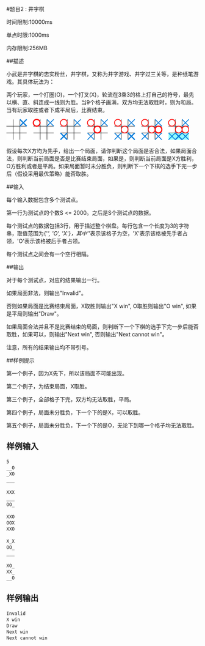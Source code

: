 #题目2 : 井字棋

时间限制:10000ms

单点时限:1000ms

内存限制:256MB

##描述

小武是井字棋的忠实粉丝，井字棋，又称为井字游戏、井字过三关等，是种纸笔游戏。其具体玩法为：

两个玩家，一个打圈(O)，一个打叉(X)，轮流在3乘3的格上打自己的符号，最先以横、直、斜连成一线则为胜。当9个格子画满，双方均无法取胜时，则为和局。当有玩家取胜或者下成平局后，比赛结束。

![1.png](https://raw.githubusercontent.com/hustlijian/oj-jobdu/master/2015NeteaseGame/b/1427399667256.png)

假设每次X方均为先手，给出一个局面，请你判断这个局面是否合法，如果局面合法，则判断当前局面是否是比赛结束局面，如果是，则判断当前局面是X方胜利，O方胜利或者是平局。如果局面暂时未分胜负，则判断下一个下棋的选手下完一步后（假设采用最优策略）能否取胜。

##输入

每个输入数据包含多个测试点。

第一行为测试点的个数S <= 2000。之后是S个测试点的数据。

每个测试点的数据包括3行，用于描述整个棋盘。每行包含一个长度为3的字符串，取值范围为{'_', 'O', 'X'}，其中'_'表示该格子为空，'X'表示该格被先手者占领，'O'表示该格被后手者占领。

每个测试点之间会有一个空行相隔。

##输出

对于每个测试点，对应的结果输出一行。

如果局面非法，则输出"Invalid"。

否则如果局面是比赛结束局面，X取胜则输出"X win", O取胜则输出"O win", 如果是平局则输出"Draw"。

如果局面合法并且不是比赛结束的局面，则判断下一个下棋的选手下完一步后能否取胜，如果可以，则输出"Next win", 否则输出"Next cannot win"。

注意，所有的结果输出均不带引号。

##样例提示

第一个例子，因为X先下，所以该局面不可能出现。

第二个例子，为结束局面，X取胜。

第三个例子，全部格子下完，双方均无法取胜，平局。

第四个例子，局面未分胜负，下一个下的是X，可以取胜。

第五个例子，局面未分胜负，下一个下的是O，无论下到哪一个格子均无法取胜。

## 样例输入

    5
    __O
    _XO
    ___

    XXX
    ___
    OO_

    XXO
    OOX
    XXO

    X_X
    OO_
    ___

    XO_
    XX_
    __O

## 样例输出

    Invalid
    X win
    Draw
    Next win
    Next cannot win

